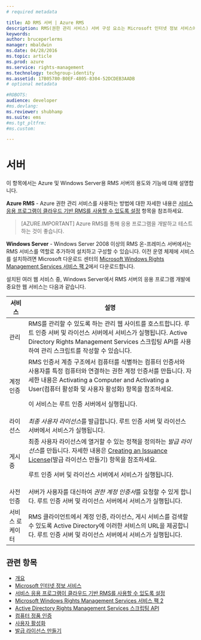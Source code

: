 ```yaml
---
# required metadata

title: AD RMS 서버 | Azure RMS
description: RMS(권한 관리 서비스) 서버 구성 요소는 Microsoft 인터넷 정보 서비스에서 실행되는 웹 서비스 집합에 의해 구현됩니다.
keywords:
author: bruceperlerms
manager: mbaldwin
ms.date: 04/28/2016
ms.topic: article
ms.prod: azure
ms.service: rights-management
ms.technology: techgroup-identity
ms.assetid: 17B05780-B0EF-4805-8304-52DCDEB3AADB
# optional metadata

#ROBOTS:
audience: developer
#ms.devlang:
ms.reviewer: shubhamp
ms.suite: ems
#ms.tgt_pltfrm:
#ms.custom:

---
```


# 서버

이 항목에서는 Azure 및 Windows Server용 RMS 서버의 용도와 기능에 대해 설명합니다.

**Azure RMS** - Azure 권한 관리 서비스를 사용하는 방법에 대한 자세한 내용은 [서비스 응용 프로그램이 클라우드 기반 RMS를 사용할 수 있도록 설정](how-to-use-file-api-with-aadrm-cloud.md) 항목을 참조하세요.

> [AZURE.IMPORTANT] Azure RMS를 통해 응용 프로그램을 개발하고 테스트하는 것이 좋습니다.

**Windows Server** - Windows Server 2008 이상의 RMS 온-프레미스 서버에서는 RMS 서비스를 역할로 추가하여 설치하고 구성할 수 있습니다. 이전 운영 체제에 서비스를 설치하려면 Microsoft 다운로드 센터의 [Microsoft Windows Rights Management Services 서비스 팩 2](http://www.microsoft.com/download/en/details.aspx?id=4909)에서 다운로드합니다.

설치된 여러 웹 서비스 중, Windows Server에서 RMS 서버의 응용 프로그램 개발에 중요한 웹 서비스는 다음과 같습니다.

| 서비스 | 설명 |
|---------|-------------|
| 관리 | RMS를 관리할 수 있도록 하는 관리 웹 사이트를 호스트합니다. 루트 인증 서버 및 라이선스 서버에서 서비스가 실행됩니다. Active Directory Rights Management Services 스크립팅 API를 사용하여 관리 스크립트를 작성할 수 있습니다.|
| 계정 인증 |RMS 인증서 계층 구조에서 컴퓨터를 식별하는 컴퓨터 인증서와 사용자를 특정 컴퓨터와 연결하는 권한 계정 인증서를 만듭니다. 자세한 내용은 Activating a Computer and Activating a User(컴퓨터 활성화 및 사용자 활성화) 항목을 참조하세요.<p><p>이 서비스는 루트 인증 서버에서 실행됩니다. |
|라이선스 | *최종 사용자 라이선스*를 발급합니다. 루트 인증 서버 및 라이선스 서버에서 서비스가 실행됩니다.|
|게시 중 | 최종 사용자 라이선스에 열거할 수 있는 정책을 정의하는 *발급 라이선스*를 만듭니다. 자세한 내용은 [Creating an Issuance License](https://msdn.microsoft.com/library/Aa362355)(발급 라이선스 만들기) 항목을 참조하세요.<p><p>루트 인증 서버 및 라이선스 서버에서 서비스가 실행됩니다.|
|사전 인증 | 서버가 사용자를 대신하여 *권한 계정 인증서*를 요청할 수 있게 합니다. 루트 인증 서버 및 라이선스 서버에서 서비스가 실행됩니다.|
|서비스 로케이터 | RMS 클라이언트에서 계정 인증, 라이선스, 게시 서비스를 검색할 수 있도록 Active Directory에 이러한 서비스의 URL을 제공합니다. 루트 인증 서버 및 라이선스 서버에서 서비스가 실행됩니다.|

## 관련 항목 ##
* [개요](ad-rms-overview.md)
* [Microsoft 인터넷 정보 서비스](http://www.iis.net/overview)
* [서비스 응용 프로그램이 클라우드 기반 RMS를 사용할 수 있도록 설정](how-to-use-file-api-with-aadrm-cloud.md)
* [Microsoft Windows Rights Management Services 서비스 팩 2](http://www.microsoft.com/download/en/details.aspx?id=4909)
* [Active Directory Rights Management Services 스크립팅 API](https://msdn.microsoft.com/library/Bb968797)
* [컴퓨터 정품 인증](https://msdn.microsoft.com/library/Cc530377)
* [사용자 활성화](https://msdn.microsoft.com/library/Cc530378)
* [발급 라이선스 만들기](https://msdn.microsoft.com/library/Aa362355)

 

 


<!--HONumber=Jun16_HO2-->


